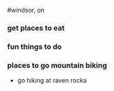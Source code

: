 #windsor, on
### get places to eat
### fun things to do
### places to go mountain biking

- go hiking at raven rocka

